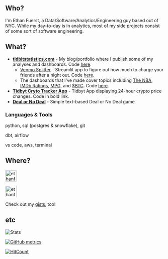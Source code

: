 ## Who?

I'm Ethan Fuerst, a Data/Software/Analytics/Engineering guy based out of NYC. While my day-to-day is in analytics, most of my side projects consist of some sort of software engineering.

## What?

* **[tidbitstatistics.com](http://tidbitstatistics.com)** - My blog/portfolio where I publish some of my analyses and dashboards. Code [here](https://github.com/ethanfuerst/tidbitstatistics).
  * [Venmo Splitter](http://tidbitstatistics.com/dashboards/venmo_splitter/) - Streamlit app to figure out how much to charge your friends after a night out. Code [here](https://github.com/ethanfuerst/venmo-splitter).
  * The dashboards that I've made cover topics including [The NBA](http://tidbitstatistics.com/dashboards/nba/), [IMDb Ratings](http://tidbitstatistics.com/dashboards/imdb_ratings/), [MPG](http://tidbitstatistics.com/dashboards/mpg/), and [$BTC](http://tidbitstatistics.com/dashboards/bitcoin/). Code [here](https://github.com/ethanfuerst?tab=repositories&q=plotly).
* **[Tidbyt Cryto Tracker App](https://github.com/tidbyt/community/tree/main/apps/cryptotracker)** - Tidbyt App displaying 24-hour crypto price changes. Code in bold link.
* **[Deal or No Deal](https://github.com/ethanfuerst/deal-or-no-deal)** - Simple text-based Deal or No Deal game

### Languages & Tools

python, sql (postgres & snowflake), git

dbt, airflow

vs code, aws, terminal

## Where?

[<img align="" alt="ethanfuerst | Twitter" width="36px" src="https://cdn.jsdelivr.net/npm/simple-icons@v3/icons/twitter.svg" />](https://twitter.com/ethanfuerst)

[<img align="" alt="ethanfuerst | LnkedIn" width="36px" src="https://cdn.jsdelivr.net/npm/simple-icons@v3/icons/linkedin.svg" />](https://www.linkedin.com/in/ethanfuerst/)

Check out my [gists](https://gist.github.com/ethanfuerst), too!

## etc

![Stats](https://github-readme-stats.vercel.app/api?username=ethanfuerst&show_icons=true)

[![GitHub metrics](https://metrics.lecoq.io/ethanfuerst?base.community=0&base.repositories=0&base.metadata=0)](https://github.com/lowlighter/metrics)

[![HitCount](https://hits.dwyl.com/ethanfuerst/ethanfuerst.svg)](http://hits.dwyl.com/ethanfuerst/ethanfuerst)

